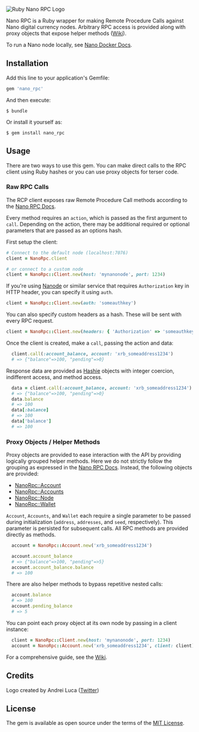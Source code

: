 ![Ruby Nano RPC Logo](https://i.imgur.com/ihmmYcp.png)

Nano RPC is a Ruby wrapper for making Remote Procedure Calls against Nano digital currency nodes. Arbitrary RPC access is provided along with proxy objects that expose helper methods ([Wiki](https://github.com/jcraigk/ruby_nano_rpc/wiki)).

To run a Nano node locally, see [Nano Docker Docs](https://github.com/clemahieu/raiblocks/wiki/Docker-node).

## Installation

Add this line to your application's Gemfile:

```ruby
gem 'nano_rpc'
```

And then execute:

    $ bundle

Or install it yourself as:

    $ gem install nano_rpc

## Usage

There are two ways to use this gem.  You can make direct calls to the RPC client using Ruby hashes or you can use proxy objects for terser code.

### Raw RPC Calls

The RCP client exposes raw Remote Procedure Call methods according to the [Nano RPC Docs](https://github.com/clemahieu/raiblocks/wiki/RPC-protocol).

Every method requires an `action`, which is passed as the first argument to `call`.  Depending on the action, there may be additional required or optional parameters that are passed as an options hash.

First setup the client:

```ruby
# Connect to the default node (localhost:7076)
client = NanoRpc.client

# or connect to a custom node
client = NanoRpc::Client.new(host: 'mynanonode', port: 1234)
```

If you're using [Nanode](https://www.nanode.co/) or similar service that requires `Authorization` key in HTTP header, you can specify it using `auth`.

```ruby
client = NanoRpc::Client.new(auth: 'someauthkey')
```

You can also specify custom headers as a hash. These will be sent with every RPC request.

```ruby
client = NanoRpc::Client.new(headers: { 'Authorization' => 'someauthkey' })
```

Once the client is created, make a `call`, passing the action and data:

```ruby
  client.call(:account_balance, account: 'xrb_someaddress1234')
  # => {"balance"=>100, "pending"=>0}
````

Response data are provided as [Hashie](https://github.com/intridea/hashie) objects with integer coercion, indifferent access, and method access.

```ruby
  data = client.call(:account_balance, account: 'xrb_someaddress1234')
  # => {"balance"=>100, "pending"=>0}
  data.balance
  # => 100
  data[:balance]
  # => 100
  data['balance']
  # => 100
````

### Proxy Objects / Helper Methods

Proxy objects are provided to ease interaction with the API by providing logically grouped helper methods. Here we do not strictly follow the grouping as expressed in the [Nano RPC Docs](https://github.com/clemahieu/raiblocks/wiki/RPC-protocol).  Instead, the following objects are provided:

* [NanoRpc::Account](https://github.com/jcraigk/ruby_nano_rpc/wiki/NanoRpc::Account)
* [NanoRpc::Accounts](https://github.com/jcraigk/ruby_nano_rpc/wiki/NanoRpc::Accounts)
* [NanoRpc::Node](https://github.com/jcraigk/ruby_nano_rpc/wiki/NanoRpc::Node)
* [NanoRpc::Wallet](https://github.com/jcraigk/ruby_nano_rpc/wiki/NanoRpc::Wallet)

`Account`, `Accounts`, and `Wallet` each require a single parameter to be passed during initialization (`address`, `addresses`, and `seed`, respectively).  This parameter is persisted for subsequent calls.  All RPC methods are provided directly as methods.

```ruby
  account = NanoRpc::Account.new('xrb_someaddress1234')

  account.account_balance
  # => {"balance"=>100, "pending"=>5}
  account.account_balance.balance
  # => 100
```

There are also helper methods to bypass repetitive nested calls:

```ruby
  account.balance
  # => 100
  account.pending_balance
  # => 5
```

You can point each proxy object at its own node by passing in a client instance:

```ruby
  client = NanoRpc::Client.new(host: 'mynanonode', port: 1234)
  account = NanoRpc::Account.new('xrb_someaddress1234', client: client)
```

For a comprehensive guide, see the [Wiki](https://github.com/jcraigk/ruby_nano_rpc/wiki).

## Credits

Logo created by Andrei Luca ([Twitter](https://twitter.com/lucandrei_))

## License

The gem is available as open source under the terms of the [MIT License](https://opensource.org/licenses/MIT).

